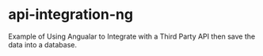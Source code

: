 # api-integration-ng
Example of Using Angualar to Integrate with a Third Party API then save the data into a database.
